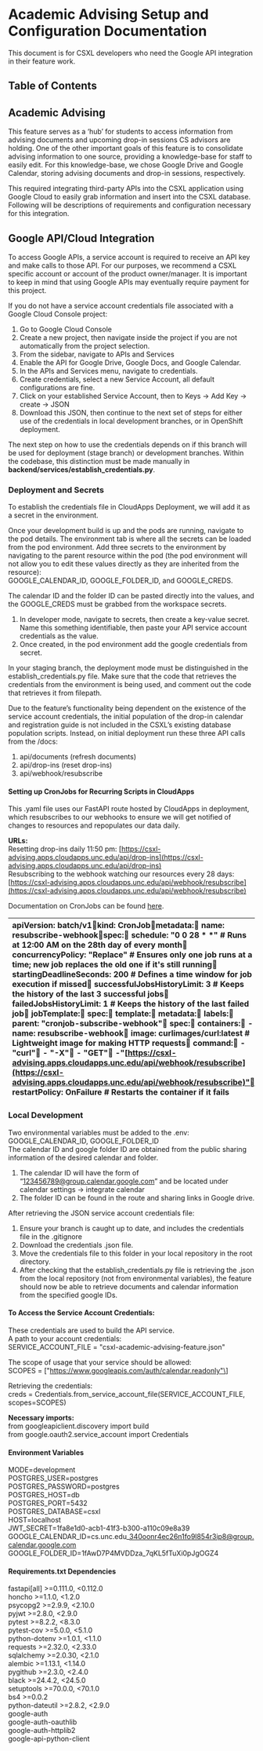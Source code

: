 # Academic Advising Setup and Configuration Documentation

This document is for CSXL developers who need the Google API integration in their feature work. 

## Table of Contents

## Academic Advising

This feature serves as a ‘hub’ for students to access information from advising documents and upcoming drop-in sessions CS advisors are holding. One of the other important goals of this feature is to consolidate advising information to one source, providing a knowledge-base for staff to easily edit. For this knowledge-base, we chose Google Drive and Google Calendar, storing advising documents and drop-in sessions, respectively. 

This required integrating third-party APIs into the CSXL application using Google Cloud to easily grab information and insert into the CSXL database. Following will be descriptions of requirements and configuration necessary for this integration. 

## Google API/Cloud Integration

To access Google APIs, a service account is required to receive an API key and make calls to those API. For our purposes, we recommend a CSXL specific account or account of the product owner/manager. It is important to keep in mind that using Google APIs may eventually require payment for this project. 

If you do not have a service account credentials file associated with a Google Cloud Console project:

1. Go to Google Cloud Console  
2. Create a new project, then navigate inside the project if you are not automatically from the project selection.  
3. From the sidebar, navigate to APIs and Services  
4. Enable the API for Google Drive, Google Docs, and Google Calendar.  
5. In the APIs and Services menu, navigate to credentials.  
6. Create credentials, select a new Service Account, all default configurations are fine.  
7. Click on your established Service Account, then to Keys → Add Key → create → JSON  
8. Download this JSON, then continue to the next set of steps for either use of the credentials in local development branches, or in OpenShift deployment.

The next step on how to use the credentials depends on if this branch will be used for deployment (stage branch) or development branches. Within the codebase, this distinction must be made manually in **backend/services/establish\_credentials.py**. 

### Deployment and Secrets

To establish the credentials file in CloudApps Deployment, we will add it as a secret in the environment. 

Once your development build is up and the pods are running, navigate to the pod details. The environment tab is where all the secrets can be loaded from the pod environment. Add three secrets to the environment by navigating to the parent resource within the pod (the pod environment will not allow you to edit these values directly as they are inherited from the resource):   
GOOGLE\_CALENDAR\_ID, GOOGLE\_FOLDER\_ID, and GOOGLE\_CREDS.

The calendar ID and the folder ID can be pasted directly into the values, and the GOOGLE\_CREDS must be grabbed from the workspace secrets. 

1. In developer mode, navigate to secrets, then create a key-value secret. Name this something identifiable, then paste your API service account credentials as the value.  
2. Once created, in the pod environment add the google credentials from secret.

In your staging branch, the deployment mode must be distinguished in the establish\_credentials.py file. Make sure that the code that retrieves the credentials from the environment is being used, and comment out the code that retrieves it from filepath.

Due to the feature’s functionality being dependent on the existence of the service account credentials, the initial population of the drop-in calendar and registration guide is not included in the CSXL’s existing database population scripts. Instead, on initial deployment run these three API calls from the /docs:

1. api/documents (refresh documents)  
2. api/drop-ins (reset drop-ins)  
3. api/webhook/resubscribe

#### Setting up CronJobs for Recurring Scripts in CloudApps

This .yaml file uses our FastAPI route hosted by CloudApps in deployment, which resubscribes to our webhooks to ensure we will get notified of changes to resources and repopulates our data daily. 

**URLs:**  
Resetting drop-ins daily 11:50 pm: [https://csxl-advising.apps.cloudapps.unc.edu/api/drop-ins](https://csxl-advising.apps.cloudapps.unc.edu/api/drop-ins)  
Resubscribing to the webhook watching our resources every 28 days: [https://csxl-advising.apps.cloudapps.unc.edu/api/webhook/resubscribe](https://csxl-advising.apps.cloudapps.unc.edu/api/webhook/resubscribe)

Documentation on CronJobs can be found [here](https://docs.openshift.com/container-platform/3.11/dev_guide/cron_jobs.html). 

| apiVersion: batch/v1kind: CronJobmetadata:  name: resubscribe-webhookspec:  schedule: "0 0 28 \* \*"  \# Runs at 12:00 AM on the 28th day of every month  concurrencyPolicy: "Replace"  \# Ensures only one job runs at a time; new job replaces the old one if it's still running  startingDeadlineSeconds: 200  \# Defines a time window for job execution if missed  successfulJobsHistoryLimit: 3  \# Keeps the history of the last 3 successful jobs  failedJobsHistoryLimit: 1  \# Keeps the history of the last failed job  jobTemplate:    spec:      template:        metadata:          labels:            parent: "cronjob-subscribe-webhook"        spec:          containers:          \- name: resubscribe-webhook            image: curlimages/curl:latest  \# Lightweight image for making HTTP requests            command:            \- "curl"            \- "-X"            \- "GET"            \-"[https://csxl-advising.apps.cloudapps.unc.edu/api/webhook/resubscribe](https://csxl-advising.apps.cloudapps.unc.edu/api/webhook/resubscribe)"          restartPolicy: OnFailure  \# Restarts the container if it fails |
| :---- |

### Local Development

Two environmental variables must be added to the .env: GOOGLE\_CALENDAR\_ID, GOOGLE\_FOLDER\_ID  
The calendar ID and google folder ID are obtained from the public sharing information of the desired calendar and folder.

1. The calendar ID will have the form of “[123456789@group.calendar.google.com](mailto:123456789@group.calendar.google.com)” and be located under calendar settings → integrate calendar  
2. The folder ID can be found in the route and sharing links in Google drive.

After retrieving the JSON service account credentials file:

1. Ensure your branch is caught up to date, and includes the credentials file in the .gitignore  
2. Download the credentials .json file.  
3. Move the credentials file to this folder in your local repository in the root directory.  
4. After checking that the establish\_credentials.py file is retrieving the .json from the local repository (not from environmental variables), the feature should now be able to retrieve documents and calendar information from the specified google IDs.

#### To Access the Service Account Credentials: 

These credentials are used to build the API service.  
A path to your account credentials:  
SERVICE\_ACCOUNT\_FILE \= "csxl-academic-advising-feature.json" 

The scope of usage that your service should be allowed:  
SCOPES \= \["https://www.googleapis.com/auth/calendar.readonly"\]

Retrieving the credentials:  
creds \= Credentials.from\_service\_account\_file(SERVICE\_ACCOUNT\_FILE, scopes=SCOPES)

**Necessary imports:**   
from googleapiclient.discovery import build  
from google.oauth2.service\_account import Credentials

#### Environment Variables

MODE\=development  
POSTGRES\_USER\=postgres  
POSTGRES\_PASSWORD\=postgres  
POSTGRES\_HOST\=db  
POSTGRES\_PORT\=5432  
POSTGRES\_DATABASE\=csxl  
HOST\=localhost  
JWT\_SECRET\=1fa8e1d0-acb1-41f3-b300-a110c09e8a39  
GOOGLE\_CALENDAR\_ID\=cs.unc.edu\_340oonr4ec26n1fo9l854r3ip8@group.calendar.google.com  
GOOGLE\_FOLDER\_ID\=1fAwD7P4MVDDza\_7qKL5fTuXi0pJgOGZ4

#### Requirements.txt Dependencies

fastapi\[all\] \>=0.111.0, \<0.112.0  
honcho \>=1.1.0, \<1.2.0  
psycopg2 \>=2.9.9, \<2.10.0  
pyjwt \>=2.8.0, \<2.9.0  
pytest \>=8.2.2, \<8.3.0  
pytest-cov \>=5.0.0, \<5.1.0  
python-dotenv \>=1.0.1, \<1.1.0  
requests \>=2.32.0, \<2.33.0  
sqlalchemy \>=2.0.30, \<2.1.0  
alembic \>=1.13.1, \<1.14.0  
pygithub \>=2.3.0, \<2.4.0  
black \>=24.4.2, \<24.5.0  
setuptools \>=70.0.0, \<70.1.0  
bs4 \>=0.0.2  
python-dateutil \>=2.8.2, \<2.9.0  
google-auth  
google-auth-oauthlib  
google-auth-httplib2  
google-api-python-client
